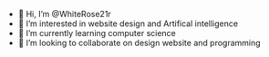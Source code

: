 - 👋 Hi, I’m @WhiteRose21r
- 👀 I’m interested in website design and Artifical intelligence 
- 🌱 I’m currently learning computer science 
- 💞️ I’m looking to collaborate on design website and programming 

<!---
WhiteRose21r/WhiteRose21r is a ✨ special ✨ repository because its `README.md` (this file) appears on your GitHub profile.
You can click the Preview link to take a look at your changes.
---»
